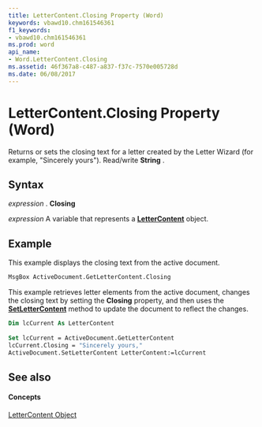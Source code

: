 ```yaml
---
title: LetterContent.Closing Property (Word)
keywords: vbawd10.chm161546361
f1_keywords:
- vbawd10.chm161546361
ms.prod: word
api_name:
- Word.LetterContent.Closing
ms.assetid: 46f367a8-c487-a837-f37c-7570e005728d
ms.date: 06/08/2017
---
```



# LetterContent.Closing Property (Word)

Returns or sets the closing text for a letter created by the Letter Wizard (for example, "Sincerely yours"). Read/write  **String** .


## Syntax

 _expression_ . **Closing**

 _expression_ A variable that represents a **[LetterContent](Word.LetterContent.md)** object.


## Example

This example displays the closing text from the active document.


```vb
MsgBox ActiveDocument.GetLetterContent.Closing
```

This example retrieves letter elements from the active document, changes the closing text by setting the  **Closing** property, and then uses the **[SetLetterContent](Word.Document.SetLetterContent.md)** method to update the document to reflect the changes.




```vb
Dim lcCurrent As LetterContent 
 
Set lcCurrent = ActiveDocument.GetLetterContent 
lcCurrent.Closing = "Sincerely yours," 
ActiveDocument.SetLetterContent LetterContent:=lcCurrent
```


## See also


#### Concepts


[LetterContent Object](Word.LetterContent.md)


